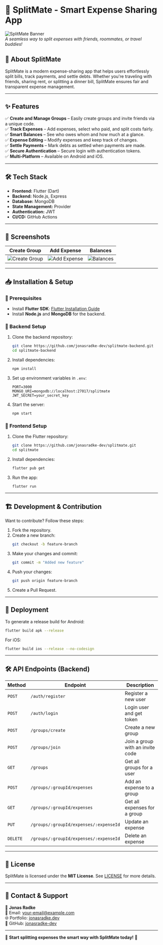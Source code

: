 # 📲 SplitMate - Smart Expense Sharing App

![SplitMate Banner](https://imgur.com/5PkHTfN.png)  
*A seamless way to split expenses with friends, roommates, or travel buddies!*

## 🚀 About SplitMate
SplitMate is a modern expense-sharing app that helps users effortlessly split bills, track payments, and settle debts. Whether you're traveling with friends, sharing rent, or splitting a dinner bill, SplitMate ensures fair and transparent expense management.

---

## ✨ Features
✅ **Create and Manage Groups** – Easily create groups and invite friends via a unique code.  
✅ **Track Expenses** – Add expenses, select who paid, and split costs fairly.  
✅ **Smart Balances** – See who owes whom and how much at a glance.  
✅ **Expense Editing** – Modify expenses and keep track of changes.  
✅ **Settle Payments** – Mark debts as settled when payments are made.  
✅ **Secure Authentication** – Secure login with authentication tokens.  
✅ **Multi-Platform** – Available on Android and iOS.  

---

## 🛠️ Tech Stack
- **Frontend:** Flutter (Dart)  
- **Backend:** Node.js, Express  
- **Database:** MongoDB  
- **State Management:** Provider  
- **Authentication:** JWT  
- **CI/CD:** GitHub Actions  

---

## 📸 Screenshots

| Create Group  | Add Expense | Balances |
|--------------|------------|----------|
| ![Create Group](https://imgur.com/N94HBVl.png) | ![Add Expense](https://imgur.com/1ZFtS8Z.png) | ![Balances](https://imgur.com/91z8ghZ.png) |

---

## 📥 Installation & Setup

### **🔹 Prerequisites**
- Install **Flutter SDK**: [Flutter Installation Guide](https://flutter.dev/docs/get-started/install)
- Install **Node.js** and **MongoDB** for the backend.

### **🔹 Backend Setup**
1. Clone the backend repository:
   ```bash
   git clone https://github.com/jonasradke-dev/splitmate-backend.git
   cd splitmate-backend
   ```
2. Install dependencies:
   ```bash
   npm install
   ```
3. Set up environment variables in `.env`:
   ```
   PORT=3000
   MONGO_URI=mongodb://localhost:27017/splitmate
   JWT_SECRET=your_secret_key
   ```
4. Start the server:
   ```bash
   npm start
   ```

### **🔹 Frontend Setup**
1. Clone the Flutter repository:
   ```bash
   git clone https://github.com/jonasradke-dev/splitmate.git
   cd splitmate
   ```
2. Install dependencies:
   ```bash
   flutter pub get
   ```
3. Run the app:
   ```bash
   flutter run
   ```

---

## 🏗️ Development & Contribution
Want to contribute? Follow these steps:
1. Fork the repository.
2. Create a new branch:
   ```bash
   git checkout -b feature-branch
   ```
3. Make your changes and commit:
   ```bash
   git commit -m "Added new feature"
   ```
4. Push your changes:
   ```bash
   git push origin feature-branch
   ```
5. Create a Pull Request.

---

## 🚀 Deployment
To generate a release build for Android:
```bash
flutter build apk --release
```
For iOS:
```bash
flutter build ios --release --no-codesign
```

---

## 🛠️ API Endpoints (Backend)
| Method | Endpoint | Description |
|--------|----------|-------------|
| `POST` | `/auth/register` | Register a new user |
| `POST` | `/auth/login` | Login user and get token |
| `POST` | `/groups/create` | Create a new group |
| `POST` | `/groups/join` | Join a group with an invite code |
| `GET` | `/groups` | Get all groups for a user |
| `POST` | `/groups/:groupId/expenses` | Add an expense to a group |
| `GET` | `/groups/:groupId/expenses` | Get all expenses for a group |
| `PUT` | `/groups/:groupId/expenses/:expenseId` | Update an expense |
| `DELETE` | `/groups/:groupId/expenses/:expenseId` | Delete an expense |

---

## 📜 License
SplitMate is licensed under the **MIT License**. See [LICENSE](LICENSE) for more details.

---

## 📩 Contact & Support
💬 **Jonas Radke**  
📧 Email: [your-email@example.com](mailto:your-email@example.com)  
🌐 Portfolio: [jonasradke.dev](https://jonasradke.dev)  
🐙 GitHub: [jonasradke-dev](https://github.com/jonasradke-dev)

---

🚀 **Start splitting expenses the smart way with SplitMate today!** 🚀
